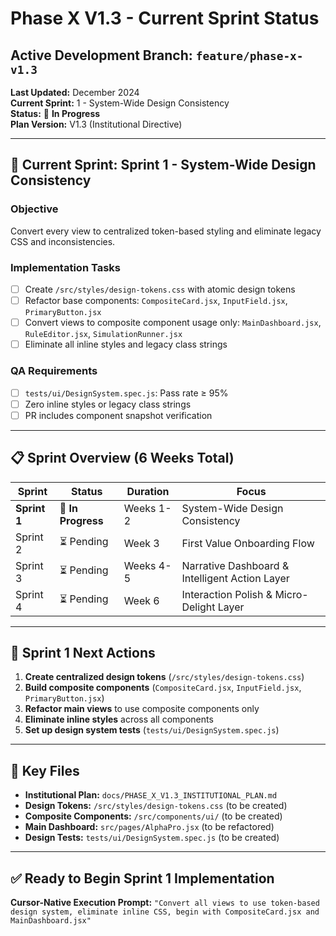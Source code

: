 # Phase X V1.3 - Current Sprint Status
## Active Development Branch: `feature/phase-x-v1.3`

**Last Updated:** December 2024  
**Current Sprint:** 1 - System-Wide Design Consistency  
**Status:** 🔄 **In Progress**  
**Plan Version:** V1.3 (Institutional Directive)

---

## 🎯 **Current Sprint: Sprint 1 - System-Wide Design Consistency**

### Objective
Convert every view to centralized token-based styling and eliminate legacy CSS and inconsistencies.

### Implementation Tasks
- [ ] Create `/src/styles/design-tokens.css` with atomic design tokens
- [ ] Refactor base components: `CompositeCard.jsx`, `InputField.jsx`, `PrimaryButton.jsx`
- [ ] Convert views to composite component usage only: `MainDashboard.jsx`, `RuleEditor.jsx`, `SimulationRunner.jsx`
- [ ] Eliminate all inline styles and legacy class strings

### QA Requirements
- [ ] `tests/ui/DesignSystem.spec.js`: Pass rate ≥ 95%
- [ ] Zero inline styles or legacy class strings
- [ ] PR includes component snapshot verification

---

## 📋 **Sprint Overview (6 Weeks Total)**

| Sprint | Status | Duration | Focus |
|--------|--------|----------|-------|
| **Sprint 1** | 🔄 **In Progress** | Weeks 1-2 | System-Wide Design Consistency |
| Sprint 2 | ⏳ Pending | Week 3 | First Value Onboarding Flow |
| Sprint 3 | ⏳ Pending | Weeks 4-5 | Narrative Dashboard & Intelligent Action Layer |
| Sprint 4 | ⏳ Pending | Week 6 | Interaction Polish & Micro-Delight Layer |

---

## 🚀 **Sprint 1 Next Actions**

1. **Create centralized design tokens** (`/src/styles/design-tokens.css`)
2. **Build composite components** (`CompositeCard.jsx`, `InputField.jsx`, `PrimaryButton.jsx`)
3. **Refactor main views** to use composite components only
4. **Eliminate inline styles** across all components
5. **Set up design system tests** (`tests/ui/DesignSystem.spec.js`)

---

## 📁 **Key Files**

- **Institutional Plan:** `docs/PHASE_X_V1.3_INSTITUTIONAL_PLAN.md`
- **Design Tokens:** `/src/styles/design-tokens.css` (to be created)
- **Composite Components:** `/src/components/ui/` (to be created)
- **Main Dashboard:** `src/pages/AlphaPro.jsx` (to be refactored)
- **Design Tests:** `tests/ui/DesignSystem.spec.js` (to be created)

---

## ✅ **Ready to Begin Sprint 1 Implementation**

**Cursor-Native Execution Prompt:**
`"Convert all views to use token-based design system, eliminate inline CSS, begin with CompositeCard.jsx and MainDashboard.jsx"` 